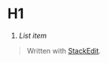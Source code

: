 

# H1

 1. *List item*

> Written with [StackEdit](https://stackedit.io/).
<!--stackedit_data:
eyJkaXNjdXNzaW9ucyI6eyJQNkVhSFRXMmxJcGVzVFpsIjp7In
RleHQiOiJMaXN0IGl0ZW0iLCJzdGFydCI6NDksImVuZCI6NTh9
fSwiY29tbWVudHMiOnsic041YVNMVVF1ZzhxeUg3TiI6eyJkaX
NjdXNzaW9uSWQiOiJQNkVhSFRXMmxJcGVzVFpsIiwic3ViIjoi
Z2g6NzY4MDA3OSIsInRleHQiOiJjb21tZW50YWlyZSIsImNyZW
F0ZWQiOjE1MzczNjk4NjE1NTl9LCJhNkc1Y1JGSFI3bHNxWUJV
Ijp7ImRpc2N1c3Npb25JZCI6IlA2RWFIVFcybElwZXNUWmwiLC
JzdWIiOiJnaDo3NjgwMDc5IiwidGV4dCI6ImFub3RoZXIgb25l
IiwiY3JlYXRlZCI6MTUzNzM2OTkwNjE0Mn19LCJoaXN0b3J5Ij
pbLTE2OTczMzE3MzBdfQ==
-->